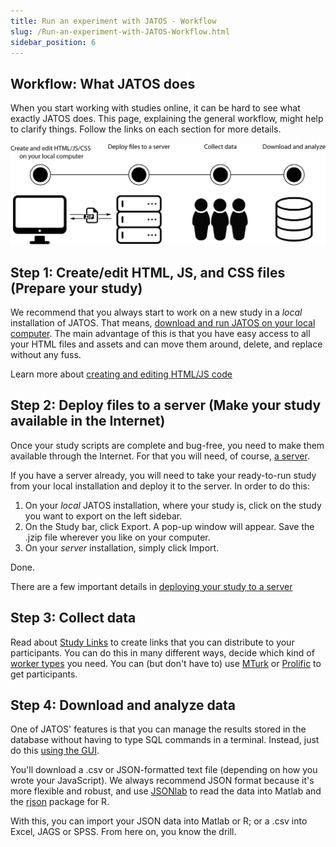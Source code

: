 ```yaml
---
title: Run an experiment with JATOS - Workflow
slug: /Run-an-experiment-with-JATOS-Workflow.html
sidebar_position: 6
---
```


## Workflow: What JATOS does

When you start working with studies online, it can be hard to see what exactly JATOS does. This page, explaining the general workflow, might help to clarify things. Follow the links on each section for more details.

![general workflow](/img/generalWorkflow.png)

## Step 1: Create/edit HTML, JS, and CSS files (Prepare your study) 

We recommend that you always start to work on a new study in a *local* installation of JATOS. That means, [download and run JATOS on your local computer](Installation.html#easy-installation-on-your-local-computer). 
The main advantage of this is that you have easy access to all your HTML files and assets and can move them around, delete, and replace without any fuss. 

Learn more about [creating and editing HTML/JS code](Create-a-new-study.html)

## Step 2: Deploy files to a server (Make your study available in the Internet)

Once your study scripts are complete and bug-free, you need to make them available through the Internet. For that you will need, of course, [a server](Bring-your-JATOS-online.html).

If you have a server already, you will need to take your ready-to-run study from your local installation and deploy it to the server. In order to do this:
1. On your *local* JATOS installation, where your study is, click on the study you want to export on the left sidebar. 
1. On the Study bar, click Export. A pop-up window will appear. Save the .jzip file wherever you like on your computer.  
1. On your *server* installation, simply click Import. 

Done. 

There are a few important details in [deploying your study to a server](Deploy-to-a-server-installation.html)

## Step 3: Collect data
Read about [Study Links](Run-your-Study-with-Study-Links.html) to create links that you can distribute to your participants. You can do this in many different ways, decide which kind of [worker types](Worker-Types.html) you need. You can (but don't have to) use [MTurk](Connect-to-Mechanical-Turk.html) or [Prolific](Use-Prolific.html) to get participants.

## Step 4: Download and analyze data
One of JATOS' features is that you can manage the results stored in the database without having to type SQL commands in a terminal. Instead, just do this [using the GUI](Manage-Results.html).

You'll download a .csv or JSON-formatted text file (depending on how you wrote your JavaScript). We always recommend JSON format because it's more flexible and robust, and use [JSONlab](https://de.mathworks.com/matlabcentral/fileexchange/33381-jsonlab-a-toolbox-to-encode-decode-json-files) to read the data into Matlab and the [rjson](https://cran.r-project.org/web/packages/rjson/index.html) package for R.

With this, you can import your JSON data into Matlab or R; or a .csv into Excel, JAGS or SPSS. From here on, you know the drill. 

